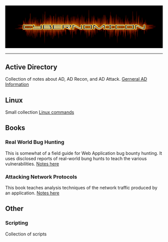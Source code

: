 ![Cybernomicon](images/cyber2.png)

---

## Active Directory
Collection of notes about AD, AD Recon, and AD Attack.
[Gerneral AD Information](ActiveDirectory/README.md)

## Linux

Small collection  [Linux commands](BooksLinux/Linux.nd "Linux")

## Books

### Real World Bug Hunting

This is somewhat of a field guide for Web Application bug bounty hunting.  It uses disclosed reports of real-world bung hunts to teach the various vulnerabilities.
[Notes here](RealWorldBugHunting.md)

### Attacking Network Protocols

This book teaches analysis techniques of the network traffic produced by an application.
[Notes here](AP.md)

## Other

### Scripting
Collection of scripts
